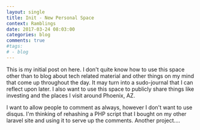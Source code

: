 ```yaml
---
layout: single
title: Init - New Personal Space
context: Ramblings
date: 2017-03-24 08:03:00
categories: blog
comments: true
#tags: 
# - blog
---
```




This is my initial post on here. I don't quite know how to use this space other than to blog about tech related material and other things on my mind that come up throughout the day. It may turn into a sudo-journal that I can reflect upon later. I also want to use this space to publicly share things like investing and the places I visit around Phoenix, AZ. 

I want to allow people to comment as always, however I don't want to use disqus. I'm thinking of rehashing a PHP script that I bought on my other laravel site and using it to serve up the comments. Another project....
